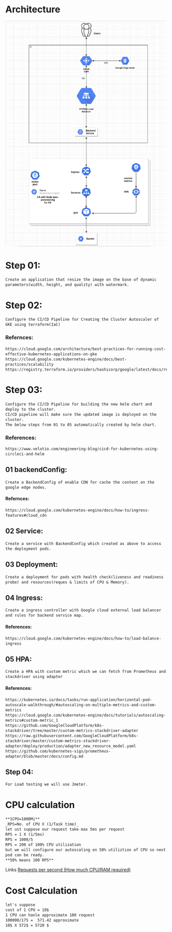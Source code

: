 # Architecture
![](AssessmentImage.png)
# Step 01:
    Create an application that resize the image on the base of dynamic parameters(width, height, and quality) with watermark.
# Step 02: 
    Configure the CI/CD Pipeline for Creating the Cluster Autoscaler of GKE using terraform(IaC)
### Refernces: 
    https://cloud.google.com/architecture/best-practices-for-running-cost-effective-kubernetes-applications-on-gke
    https://cloud.google.com/kubernetes-engine/docs/best-practices/scalability
    https://registry.terraform.io/providers/hashicorp/google/latest/docs/resources/container_cluster
# Step 03: 
    Configure the CI/CD Pipeline for building the new helm chart and deploy to the cluster.
    CI/CD pipeline will make sure the updated image is deployed on the cluster.
    The below steps from 01 to 05 automatically created by helm chart.
### References:
    https://www.velotio.com/engineering-blog/cicd-for-kubernetes-using-circleci-and-helm
## 01 backendConfig:
    Create a BackendConfig of enable CDN for cache the content on the google edge nodes.
#### Refernces:
    https://cloud.google.com/kubernetes-engine/docs/how-to/ingress-features#cloud_cdn
## 02 Service: 
    Create a service with BackendConfig which created as above to access the deployment pods.
## 03 Deployment: 
    Create a deployment for pods with health check(liveness and readiness probe) and resources(reques & limits of CPU & Memory).
## 04 Ingress:
    Create a ingress controller with Google cloud external load balancer and rules for backend service map.
#### References:
    https://cloud.google.com/kubernetes-engine/docs/how-to/load-balance-ingress
## 05 HPA:
    Create a HPA with custom metric which we can fetch from Prometheus and stackdriver using adapter
#### References:
    https://kubernetes.io/docs/tasks/run-application/horizontal-pod-autoscale-walkthrough/#autoscaling-on-multiple-metrics-and-custom-metrics
    https://cloud.google.com/kubernetes-engine/docs/tutorials/autoscaling-metrics#custom-metric_1
    https://github.com/GoogleCloudPlatform/k8s-stackdriver/tree/master/custom-metrics-stackdriver-adapter
    https://raw.githubusercontent.com/GoogleCloudPlatform/k8s-stackdriver/master/custom-metrics-stackdriver-adapter/deploy/production/adapter_new_resource_model.yaml
    https://github.com/kubernetes-sigs/prometheus-adapter/blob/master/docs/config.md

## Step 04: 
    For Load testing we will use Jmeter.

# CPU calculation
    **1CPU=1000Mi**
    _RPS=No. of CPU X (1/Task time)_
    let ust suppose our request take max 5ms per request
    RPS = 1 X (1/5ms)
    RPS = 1000/5
    RPS = 200 of 100% CPU utilization
    but we will configure our autoscaling on 50% utiliztion of CPU so next pod can be ready.
    **50% means 100 RPS**
Links
    [Requests per second (How much CPU/RAM required)](https://www.linkedin.com/pulse/requests-per-second-how-much-cpuram-required-rishi-kumar "Throughput")

# Cost Calculation 
    let's suppose
    cost of 1 CPU = 10$
    1 CPU can hanle approximate 180 request
    100000/175 =  571.42 approximate
    10$ X 572$ = 5720 $ 
